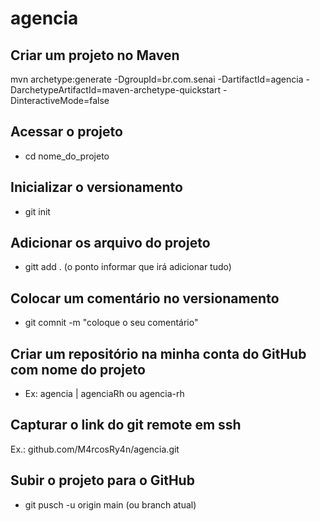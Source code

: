 # agencia

## Criar um projeto no Maven
mvn archetype:generate -DgroupId=br.com.senai -DartifactId=agencia -DarchetypeArtifactId=maven-archetype-quickstart -DinteractiveMode=false

## Acessar o projeto
- cd nome_do_projeto

## Inicializar o versionamento
- git init

## Adicionar os arquivo do projeto
- gitt add . (o ponto informar que irá adicionar tudo)

## Colocar um comentário no versionamento
- git comnit -m "coloque o seu comentário"

## Criar um repositório na minha conta do GitHub com nome do projeto
- Ex: agencia | agenciaRh ou agencia-rh

## Capturar o link do git remote em ssh
Ex.: github.com/M4rcosRy4n/agencia.git

## Subir o projeto para o GitHub
- git pusch -u origin main (ou branch atual)
